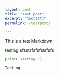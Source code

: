 ```yaml
---
layout: post
title: "Test post"
excerpt: "testtttt"
permalink: /testpost/

---
```


This is a test Markdown

testing sfssfsfsfsfsfsfsfs


```python
print('Testing ')
```

    Testing 

